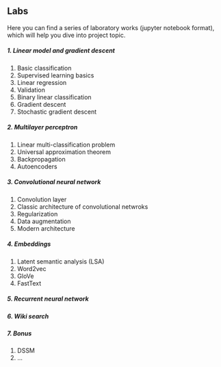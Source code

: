 ## Labs

Here you can find a series of laboratory works (jupyter notebook format), which will help you dive into project topic.

##### 1. Linear model and gradient descent
 1. Basic classification
 2. Supervised learning basics
 3. Linear regression
 4. Validation
 5. Binary linear classification
 6. Gradient descent
 7. Stochastic gradient descent

##### 2. Multilayer perceptron
 1. Linear multi-classification problem
 2. Universal approximation theorem
 3. Backpropagation
 4. Autoencoders
 
##### 3. Convolutional neural network
1. Convolution layer
2. Classic architecture of convolutional netwroks
3. Regularization
4. Data augmentation
5. Modern architecture

##### 4. Embeddings
1. Latent semantic analysis (LSA)
2. Word2vec
3. GloVe
4. FastText

##### 5. Recurrent neural network

##### 6. Wiki search

##### 7. Bonus
1. DSSM
2. ...
